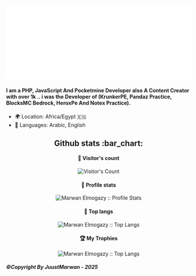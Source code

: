 <img src="https://github.com/JuustMarwan/JuustMarwan/blob/main/animation.svg"/>

#### I am a PHP, JavaScript And Pocketmine Developer also A Content Creator with over 1k .. i was the Developer of (KrunkerPE, Pandaz Practice, BlocksMC Bedrock, HeroxPe And Notex Practice).

- 🌍 Location: Africa/Egypt :egypt:
- 💬 Languages: Arabic, English

<h2 align="center">Github stats :bar_chart:</h2>

<h4 align="center">👀 Visitor's count </h4>
<p align="center"><img src="https://profile-counter.glitch.me/{Zinkil-YT}/count.svg" alt="Visitor's Count" /></p>

<h4 align="center">💾 Profile stats </h4>
<p align="center"><img src="https://github-readme-stats.vercel.app/api?username=JuustMarwan&include_all_commits=true&count_private=true&theme=react&show_icons=true&hide_border=true&title_color=2c98ff&icon_color=2c98ff&bg_color=0d1117" alt="Marwan Elmogazy :: Profile Stats" /></p>

<h4 align="center">🚀 Top langs </h4>
<p align="center"><img src="https://github-readme-stats.vercel.app/api/top-langs/?username=JuustMarwan&layout=compact&theme=react&show_icons=true&hide_border=true&title_color=2c98ff&icon_color=2c98ff&bg_color=0d1117" alt="Marwan Elmogazy :: Top Langs" /></p>

<h4 align="center">🏆 My Trophies </h4>
<p align="center"><img src="https://github-profile-trophy.vercel.app/?username=JuustMarwan&theme=discord" alt="Marwan Elmogazy :: Top Langs" /></p>

<h6><b>©Copyright By JuustMarwan - 2025</b></h6>

<!--

Widget Colors is taken from MelidaZ | https://github.com/MelidaZ/MelidaZ

Discord idea is taken from 0x00032 | https://github.com/0x00032/0x00032
